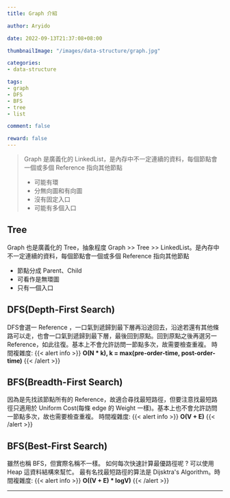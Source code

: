 ```yaml
---
title: Graph 介紹

author: Aryido

date: 2022-09-13T21:37:08+08:00

thumbnailImage: "/images/data-structure/graph.jpg"

categories:
- data-structure

tags:
- graph
- DFS
- BFS
- tree
- list

comment: false

reward: false
---
```

<!--BODY-->

> Graph 是廣義化的 LinkedList，是內存中不一定連續的資料，每個節點會一個或多個 Reference 指向其他節點
> - 可能有環
> - 分無向圖和有向圖
> - 沒有固定入口
> - 可能有多個入口

<!--more-->
## Tree
Graph 也是廣義化的 Tree，抽象程度 Graph >> Tree >> LinkedList。是內存中不一定連續的資料，每個節點會一個或多個 Reference 指向其他節點
- 節點分成 Parent、Child
- 可看作是無環圖
- 只有一個入口


## DFS(Depth-First Search)
DFS會選一 Reference ，一口氣到遞歸到最下層再沿途回去，沿途若還有其他條路可以走，也會一口氣到遞歸到最下層，最後回到原點。回到原點之後再選另一 Reference，如此往復。基本上不會允許訪問一節點多次，故需要檢查重複。
時間複雜度:
{{< alert info >}}
**O(N * k), k = max(pre-order-time,  post-order-time)**
{{< /alert >}}


## BFS(Breadth-First Search)
因為是先找該節點所有的 Reference，故適合尋找最短路徑，但要注意找最短路徑只適用於 Uniform Cost(每條 edge 的 Weight 一樣)。基本上也不會允許訪問一節點多次，故也需要檢查重複。
時間複雜度:
{{< alert info >}}
**O(V + E)**
{{< /alert >}}

## BFS(Best-First Search)
雖然也稱 BFS，但實際名稱不一樣。
如何每次快速計算最優路徑呢 ? 可以使用 Heap 這資料結構來幫忙。
最有名找最短路徑的算法是 Dijsktra's Algorithm。時間複雜度:
{{< alert info >}}
**O((V + E) * logV)**
{{< /alert >}}

---


